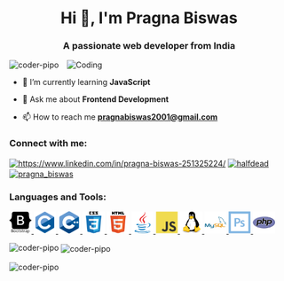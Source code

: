 <h1 align="center">Hi 👋, I'm Pragna Biswas</h1>
<h3 align="center">A passionate web developer from India</h3>
<img align="right" alt="Coding" width="400" src="https://i.pinimg.com/originals/94/d1/7e/94d17e25dba0111b8c6f737b6083e234.gif">
<p align="left"> <img src="https://komarev.com/ghpvc/?username=coder-pipo&label=Profile%20views&color=0e75b6&style=flat" alt="coder-pipo" /> </p>

- 🌱 I’m currently learning **JavaScript**

- 💬 Ask me about **Frontend Development**

- 📫 How to reach me **pragnabiswas2001@gmail.com**

<h3 align="left">Connect with me:</h3>
<p align="left">
<a href="https://linkedin.com/in/https://www.linkedin.com/in/pragna-biswas-251325224/" target="blank"><img align="center" src="https://raw.githubusercontent.com/rahuldkjain/github-profile-readme-generator/master/src/images/icons/Social/linked-in-alt.svg" alt="https://www.linkedin.com/in/pragna-biswas-251325224/" height="30" width="40" /></a>
<a href="https://www.codechef.com/users/halfdead" target="blank"><img align="center" src="https://cdn.jsdelivr.net/npm/simple-icons@3.1.0/icons/codechef.svg" alt="halfdead" height="30" width="40" /></a>
<a href="https://codeforces.com/profile/pragna_biswas" target="blank"><img align="center" src="https://raw.githubusercontent.com/rahuldkjain/github-profile-readme-generator/master/src/images/icons/Social/codeforces.svg" alt="pragna_biswas" height="30" width="40" /></a>
</p>

<h3 align="left">Languages and Tools:</h3>
<p align="left"> <a href="https://getbootstrap.com" target="_blank" rel="noreferrer"> <img src="https://raw.githubusercontent.com/devicons/devicon/master/icons/bootstrap/bootstrap-plain-wordmark.svg" alt="bootstrap" width="40" height="40"/> </a> <a href="https://www.cprogramming.com/" target="_blank" rel="noreferrer"> <img src="https://raw.githubusercontent.com/devicons/devicon/master/icons/c/c-original.svg" alt="c" width="40" height="40"/> </a> <a href="https://www.w3schools.com/cpp/" target="_blank" rel="noreferrer"> <img src="https://raw.githubusercontent.com/devicons/devicon/master/icons/cplusplus/cplusplus-original.svg" alt="cplusplus" width="40" height="40"/> </a> <a href="https://www.w3schools.com/css/" target="_blank" rel="noreferrer"> <img src="https://raw.githubusercontent.com/devicons/devicon/master/icons/css3/css3-original-wordmark.svg" alt="css3" width="40" height="40"/> </a> <a href="https://www.w3.org/html/" target="_blank" rel="noreferrer"> <img src="https://raw.githubusercontent.com/devicons/devicon/master/icons/html5/html5-original-wordmark.svg" alt="html5" width="40" height="40"/> </a> <a href="https://www.java.com" target="_blank" rel="noreferrer"> <img src="https://raw.githubusercontent.com/devicons/devicon/master/icons/java/java-original.svg" alt="java" width="40" height="40"/> </a> <a href="https://developer.mozilla.org/en-US/docs/Web/JavaScript" target="_blank" rel="noreferrer"> <img src="https://raw.githubusercontent.com/devicons/devicon/master/icons/javascript/javascript-original.svg" alt="javascript" width="40" height="40"/> </a> <a href="https://www.linux.org/" target="_blank" rel="noreferrer"> <img src="https://raw.githubusercontent.com/devicons/devicon/master/icons/linux/linux-original.svg" alt="linux" width="40" height="40"/> </a> <a href="https://www.mysql.com/" target="_blank" rel="noreferrer"> <img src="https://raw.githubusercontent.com/devicons/devicon/master/icons/mysql/mysql-original-wordmark.svg" alt="mysql" width="40" height="40"/> </a> <a href="https://www.photoshop.com/en" target="_blank" rel="noreferrer"> <img src="https://raw.githubusercontent.com/devicons/devicon/master/icons/photoshop/photoshop-line.svg" alt="photoshop" width="40" height="40"/> </a> <a href="https://www.php.net" target="_blank" rel="noreferrer"> <img src="https://raw.githubusercontent.com/devicons/devicon/master/icons/php/php-original.svg" alt="php" width="40" height="40"/> </a> </p>

<p><img align="left" src="https://github-readme-stats.vercel.app/api/top-langs?username=coder-pipo&show_icons=true&locale=en&layout=compact" alt="coder-pipo" /></p>

<p>&nbsp;<img align="center" src="https://github-readme-stats.vercel.app/api?username=coder-pipo&show_icons=true&locale=en" alt="coder-pipo" /></p>

<p><img align="center" src="https://github-readme-streak-stats.herokuapp.com/?user=coder-pipo&" alt="coder-pipo" /></p>
<!---
Coder-pipo/Coder-pipo is a ✨ special ✨ repository because its `README.md` (this file) appears on your GitHub profile.
You can click the Preview link to take a look at your changes.
--->
